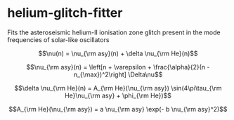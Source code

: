 # helium-glitch-fitter
Fits the asteroseismic helium-II ionisation zone glitch present in the mode frequencies of solar-like oscillators

$$\nu(n) = \nu_{\rm asy}(n) + \delta \nu_{\rm He}(n)$$

$$\nu_{\rm asy}(n) = \left[n + \varepsilon + \frac{\alpha}{2}(n - n_{\max})^2\right] \Delta\nu$$

$$\delta \nu_{\rm He}(n) = A_{\rm He}(\nu_{\rm asy}) \sin(4\pi\tau_{\rm He}\nu_{\rm asy} + \phi_{\rm He})$$

$$A_{\rm He}(\nu_{\rm asy}) = a \nu_{\rm asy} \exp(- b \nu_{\rm asy}^2)$$
